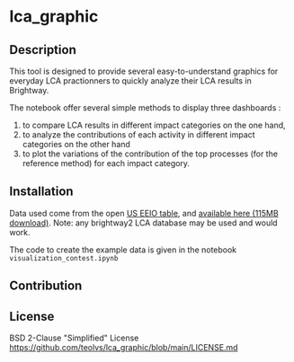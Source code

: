 # lca_graphic

## Description
This tool is designed to provide several easy-to-understand graphics for everyday LCA practionners to quickly analyze their LCA results in Brightway. 

The notebook offer several simple methods to display three dashboards :
1. to compare LCA results in different impact categories on the one hand,
2. to analyze the contributions of each activity in different impact categories on the other hand
3. to plot the variations of the contribution of the top processes (for the reference method) for each impact category.


## Installation
Data used come from the open [US EEIO table](https://github.com/USEPA/USEEIO), and [available here (115MB download)](https://files.brightway.dev/visualization_example_data.zip). 
Note: any brightway2 LCA database may be used and would work.

The code to create the example data is given in the notebook ``visualization_contest.ipynb``

## Contribution


## License
BSD 2-Clause "Simplified" License
https://github.com/teolvs/lca_graphic/blob/main/LICENSE.md
